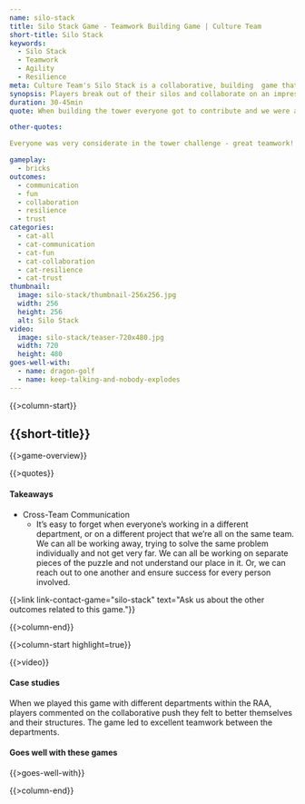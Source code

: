 ```yaml
---
name: silo-stack
title: Silo Stack Game - Teamwork Building Game | Culture Team
short-title: Silo Stack
keywords: 
  - Silo Stack
  - Teamwork
  - Agility 
  - Resilience
meta: Culture Team's Silo Stack is a collaborative, building  game that is an exercise in resilience and cooperation. Contact us today to find out more! 
synopsis: Players break out of their silos and collaborate on an impressive structure!
duration: 30-45min 
quote: When building the tower everyone got to contribute and we were able to achieve a goal as a team

other-quotes:

Everyone was very considerate in the tower challenge - great teamwork!

gameplay: 
  - bricks
outcomes:
  - communication
  - fun
  - collaboration 
  - resilience 
  - trust
categories:
  - cat-all
  - cat-communication
  - cat-fun
  - cat-collaboration 
  - cat-resilience
  - cat-trust
thumbnail: 
  image: silo-stack/thumbnail-256x256.jpg
  width: 256
  height: 256
  alt: Silo Stack
video:
  image: silo-stack/teaser-720x480.jpg
  width: 720
  height: 480
goes-well-with:
  - name: dragon-golf
  - name: keep-talking-and-nobody-explodes
---
```

{{>column-start}}

## {{short-title}}

{{>game-overview}}

{{>quotes}}

#### Takeaways

* Cross-Team Communication
  *  It’s easy to forget when everyone’s working in a different department, or on a different project that we’re all on the same team. We can all be working away, trying to solve the same problem individually and not get very far. We can all be working on separate pieces of the puzzle and not understand our place in it. Or, we can reach out to one another and ensure success for every person involved.


{{>link link-contact-game="silo-stack" text="Ask us about the other outcomes related to this game."}}


{{>column-end}}

{{>column-start highlight=true}}

{{>video}}

#### Case studies

When we played this game with different departments within the RAA, players commented on the collaborative push they felt to better themselves and their structures. The game led to excellent teamwork between the departments. 


#### Goes well with these games

{{>goes-well-with}}

{{>column-end}}